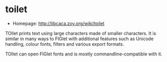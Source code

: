 # toilet

* Homepage: http://libcaca.zoy.org/wiki/toilet

TOIlet prints text using large characters made of smaller characters. It
 is similar in many ways to FIGlet with additional features such as Unicode
 handling, colour fonts, filters and various export formats.

 TOIlet can open FIGlet fonts and is mostly commandline-compatible with it.
